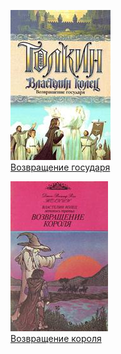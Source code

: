 ![](Возвращение%20государя.jpg)  
[Возвращение государя](Возвращение%20государя.md)

![](Возвращение%20короля.jpg)  
[Возвращение короля](Возвращение%20короля.md)
